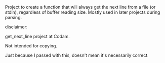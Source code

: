 Project to create a function that will always get the next line from a file (or stdin), regardless of buffer reading size. Mostly used in later projects during parsing.

disclaimer:

get_next_line project at Codam.

Not intended for copying.

Just because I passed with this, doesn't mean it's necessarily correct.
